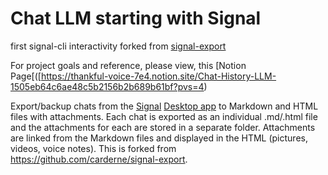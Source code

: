 # Chat LLM starting with Signal


first signal-cli interactivity forked from [signal-export](https://github.com/LiroyvH/signal-export)

For project goals and reference, please view, this [Notion Page[([https://thankful-voice-7e4.notion.site/Chat-History-LLM-1505eb64c6ae48c5b2156b2b689b61bf?pvs=4)

Export/backup chats from the [Signal](https://www.signal.org/) [Desktop app](https://www.signal.org/download/) to Markdown and HTML files with attachments. Each chat is exported as an individual .md/.html file and the attachments for each are stored in a separate folder. Attachments are linked from the Markdown files and displayed in the HTML (pictures, videos, voice notes). This is forked from https://github.com/carderne/signal-export. 